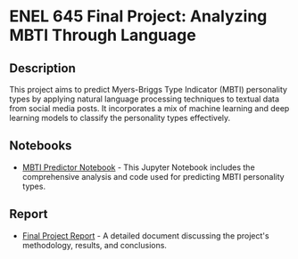 # ENEL 645 Final Project: Analyzing MBTI Through Language

## Description
This project aims to predict Myers-Briggs Type Indicator (MBTI) personality types by applying natural language processing techniques to textual data from social media posts. It incorporates a mix of machine learning and deep learning models to classify the personality types effectively.

## Notebooks
- [MBTI Predictor Notebook](MBTI_Predictor.ipynb) - This Jupyter Notebook includes the comprehensive analysis and code used for predicting MBTI personality types.

## Report
- [Final Project Report](Report.pdf) - A detailed document discussing the project's methodology, results, and conclusions.

